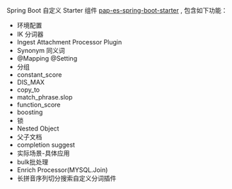 Spring Boot 自定义 Starter 组件 [pap-es-spring-boot-starter](https://gitee.com/alexgaoyh/pap-es-spring-boot-starter) , 包含如下功能：

- 环境配置
- IK 分词器
- Ingest Attachment Processor Plugin
- Synonym 同义词
- @Mapping @Setting
- 分组
- constant_score
- DIS_MAX
- copy_to
- match_phrase.slop
- function_score
- boosting
- 锁
- Nested Object
- 父子文档
- completion suggest
- 实际场景-具体应用
- bulk批处理
- Enrich Processor(MYSQL.Join)
- 长拼音序列切分搜索自定义分词插件

